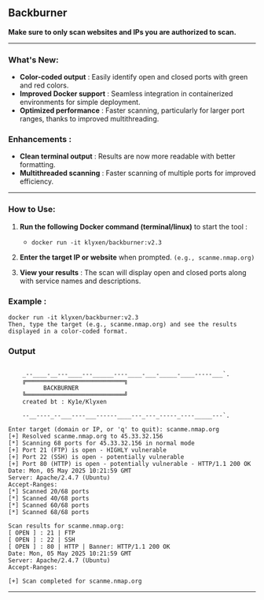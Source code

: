 ## Backburner

**Make sure to only scan websites and IPs you are authorized to scan.**
___

### What's New:
- **Color-coded output** : Easily identify open and closed ports with green and red colors.
- **Improved Docker support** : Seamless integration in containerized environments for simple deployment.
- **Optimized performance** : Faster scanning, particularly for larger port ranges, thanks to improved multithreading.

### Enhancements :
- **Clean terminal output** : Results are now more readable with better formatting.
- **Multithreaded scanning** : Faster scanning of multiple ports for improved efficiency.

___
### How to Use:
1. **Run the following Docker command (terminal/linux)** to start the tool :
   - `docker run -it klyxen/backburner:v2.3` 
   
2. **Enter the target IP or website** when prompted. `(e.g., scanme.nmap.org)`

3. **View your results** : The scan will display open and closed ports along with service names and descriptions.

### Example :
```
docker run -it klyxen/backburner:v2.3
Then, type the target (e.g., scanme.nmap.org) and see the results displayed in a color-coded format.
```
### Output
```

    _--____-__---____---______----____-___-_____-____-----___`.
    ╔════════════════════════════╗
          BACKBURNER
    ╚════════════════════════════╝
    created bt : Ky1e/Klyxen

    --__----_--___----___------____---_---_-----_----_____---`.

Enter target (domain or IP, or 'q' to quit): scanme.nmap.org
[+] Resolved scanme.nmap.org to 45.33.32.156
[*] Scanning 68 ports for 45.33.32.156 in normal mode
[+] Port 21 (FTP) is open - HIGHLY vulnerable
[+] Port 22 (SSH) is open - potentially vulnerable
[+] Port 80 (HTTP) is open - potentially vulnerable - HTTP/1.1 200 OK
Date: Mon, 05 May 2025 10:21:59 GMT
Server: Apache/2.4.7 (Ubuntu)
Accept-Ranges:
[*] Scanned 20/68 ports
[*] Scanned 40/68 ports
[*] Scanned 60/68 ports
[*] Scanned 68/68 ports

Scan results for scanme.nmap.org:
[ OPEN ] : 21 | FTP
[ OPEN ] : 22 | SSH
[ OPEN ] : 80 | HTTP | Banner: HTTP/1.1 200 OK
Date: Mon, 05 May 2025 10:21:59 GMT
Server: Apache/2.4.7 (Ubuntu)
Accept-Ranges:

[+] Scan completed for scanme.nmap.org
```

___
